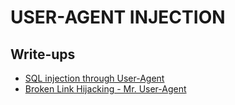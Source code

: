 # USER-AGENT INJECTION

## Write-ups
- [SQL injection through User-Agent](https://medium.com/@frostnull/sql-injection-through-user-agent-44a1150f6888)
- [Broken Link Hijacking - Mr. User-Agent](https://shahjerry33.medium.com/broken-link-hijacking-mr-user-agent-cd124297f6e6)
